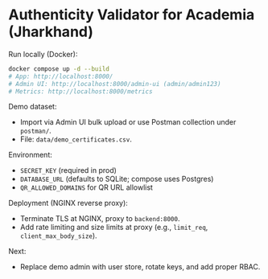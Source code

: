 # Authenticity Validator for Academia (Jharkhand)

Run locally (Docker):

```bash
docker compose up -d --build
# App: http://localhost:8000/
# Admin UI: http://localhost:8000/admin-ui (admin/admin123)
# Metrics: http://localhost:8000/metrics
```

Demo dataset:
- Import via Admin UI bulk upload or use Postman collection under `postman/`.
- File: `data/demo_certificates.csv`.

Environment:
- `SECRET_KEY` (required in prod)
- `DATABASE_URL` (defaults to SQLite; compose uses Postgres)
- `QR_ALLOWED_DOMAINS` for QR URL allowlist

Deployment (NGINX reverse proxy):
- Terminate TLS at NGINX, proxy to `backend:8000`.
- Add rate limiting and size limits at proxy (e.g., `limit_req`, `client_max_body_size`).

Next:
- Replace demo admin with user store, rotate keys, and add proper RBAC.





